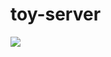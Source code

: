 # toy-server

<image src="https://img.shields.io/website?down_message=DOWN&up_message=UP&label=server-status&url=http://132.226.18.249:8080/actuator/health"/>